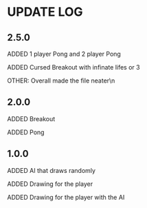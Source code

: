 # UPDATE LOG

## 2.5.0
ADDED 1 player Pong and 2 player Pong
 
ADDED Cursed Breakout with infinate lifes or 3
 
OTHER:
Overall made the file neater\n
 
## 2.0.0
ADDED Breakout 
 
ADDED Pong
 
## 1.0.0
ADDED AI that draws randomly 
 
ADDED Drawing for the player
 
ADDED Drawing for the player with the AI
